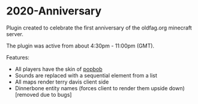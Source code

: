# 2020-Anniversary
Plugin created to celebrate the first anniversary of the oldfag.org minecraft server.

The plugin was active from about 4:30pm - 11:00pm (GMT).

Features:
- All players have the skin of [popbob](https://namemc.com/profile/popbob.1)
- Sounds are replaced with a sequential element from a list
- All maps render terry davis client side
- Dinnerbone entity names (forces client to render them upside down) [removed due to bugs]
